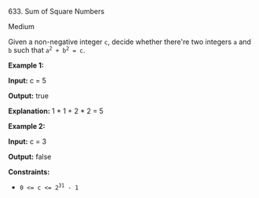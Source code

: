 ﻿633\. Sum of Square Numbers

Medium

Given a non-negative integer `c`, decide whether there're two integers `a` and `b` such that <code>a<sup>2</sup> + b<sup>2</sup> = c</code>.

**Example 1:**

**Input:** c = 5

**Output:** true

**Explanation:** 1 \* 1 + 2 \* 2 = 5

**Example 2:**

**Input:** c = 3

**Output:** false

**Constraints:**

*   <code>0 <= c <= 2<sup>31</sup> - 1</code>
